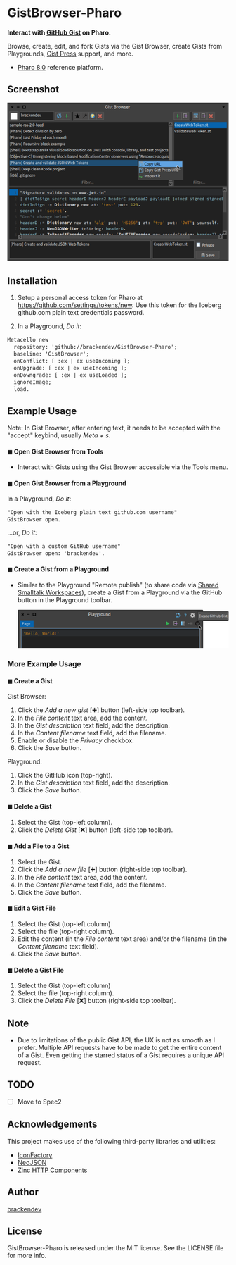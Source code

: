 GistBrowser-Pharo
=================

**Interact with [GitHub Gist](https://gist.github.com) on Pharo.**

Browse, create, edit, and fork Gists via the Gist Browser, create Gists from Playgrounds, [Gist Press](https://www.gist-press.com/) support, and more.

* [Pharo 8.0](http://pharo.org/) reference platform.

## Screenshot

<img src="https://github.com/brackendev/GistBrowser-Pharo/raw/master/screenshot1.png" alt="Screenshot" width="702"/>

## Installation

1. Setup a personal access token for Pharo at https://github.com/settings/tokens/new. Use this token for the Iceberg github.com plain text credentials password. 

2. In a Playground, _Do it_:

```smalltalk
Metacello new
  repository: 'github://brackendev/GistBrowser-Pharo';
  baseline: 'GistBrowser';
  onConflict: [ :ex | ex useIncoming ];
  onUpgrade: [ :ex | ex useIncoming ];
  onDowngrade: [ :ex | ex useLoaded ];
  ignoreImage;
  load.
```

## Example Usage

Note: In Gist Browser, after entering text, it needs to be accepted with the "accept" keybind, usually *Meta + s*.

#### ◼︎ Open Gist Browser from Tools

* Interact with Gists using the Gist Browser accessible via the Tools menu.

#### ◼︎ Open Gist Browser from a Playground

In a Playground, _Do it_:

```smalltalk
"Open with the Iceberg plain text github.com username"
GistBrowser open.
```
    
...or, _Do it_:
    
```smalltalk
"Open with a custom GitHub username"
GistBrowser open: 'brackendev'.
```

#### ◼︎ Create a Gist from a Playground

* Similar to the Playground "Remote publish" (to share code via [Shared Smalltalk Workspaces](http://ws.stfx.eu)), create a Gist from a Playground via the GitHub button in the Playground toolbar.

    <img src="https://github.com/brackendev/GistBrowser-Pharo/raw/master/screenshot2.png" alt="Screenshot" width="685"/>

### More Example Usage

#### ◼︎ Create a Gist

Gist Browser:

1. Click the _Add a new gist_ [➕] button (left-side top toolbar).
2. In the *File content* text area, add the content.
3. In the *Gist description* text field, add the description.
4. In the *Content filename* text field, add the filename.
5. Enable or disable the *Privacy* checkbox.
6. Click the *Save* button.

Playground:

1. Click the GitHub icon (top-right).
2. In the *Gist description* text field, add the description.
3. Click the *Save* button.

#### ◼︎ Delete a Gist

1. Select the Gist (top-left column).
2. Click the *Delete Gist* [❌] button (left-side top toolbar).

#### ◼︎ Add a File to a Gist

1. Select the Gist.
2. Click the _Add a new file_ [➕] button (right-side top toolbar).
3. In the *File content* text area, add the content.
4. In the *Content filename* text field, add the filename.
5. Click the *Save* button.

#### ◼︎ Edit a Gist File

1. Select the Gist (top-left column)
2. Select the file (top-right column).
3. Edit the content (in the *File content* text area) and/or the filename (in the *Content filename* text field).
4. Click the *Save* button.

#### ◼︎ Delete a Gist File

1. Select the Gist (top-left column)
2. Select the file (top-right column).
3. Click the *Delete File* [❌] button (right-side top toolbar).

## Note

* Due to limitations of the public Gist API, the UX is not as smooth as I prefer. Multiple API requests have to be made to get the entire content of a Gist. Even getting the starred status of a Gist requires a unique API request.

## TODO

- [ ] Move to Spec2

## Acknowledgements

This project makes use of the following third-party libraries and utilities:

* [IconFactory](https://github.com/peteruhnak/IconFactory)
* [NeoJSON](https://github.com/svenvc/NeoJSON)
* [Zinc HTTP Components](https://github.com/svenvc/zinc)

## Author

[brackendev](https://www.github.com/brackendev)

## License

GistBrowser-Pharo is released under the MIT license. See the LICENSE file for more info.
